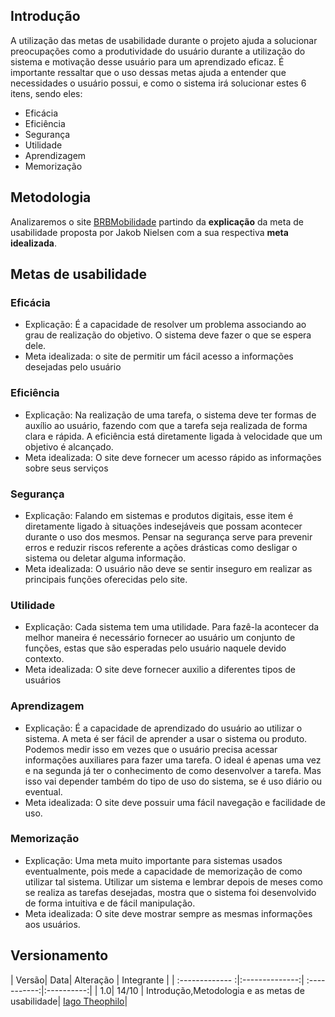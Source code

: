 ## Introdução
A utilização das metas de usabilidade durante o projeto ajuda a solucionar preocupações como a produtividade do usuário durante a utilização do sistema e motivação desse usuário para um aprendizado eficaz.
É importante ressaltar que o uso dessas metas ajuda a entender que necessidades o usuário possui, e como o sistema irá solucionar estes 6 itens, sendo eles:

- Eficácia
- Eficiência
- Segurança
- Utilidade
- Aprendizagem
- Memorização

## Metodologia
Analizaremos o site [BRBMobilidade](https://mobilidade.brb.com.br/mobilidade/) partindo da **explicação** da meta de usabilidade proposta por Jakob Nielsen com a sua respectiva **meta idealizada**.
## Metas de usabilidade
### Eficácia
- Explicação: É a capacidade de resolver um problema associando ao grau de realização do objetivo. O sistema deve fazer o que se espera dele.
- Meta idealizada: o site de permitir um fácil acesso a informações desejadas pelo usuário
### Eficiência
- Explicação: Na realização de uma tarefa, o sistema deve ter formas de auxílio ao usuário, fazendo com que a tarefa seja realizada de forma clara e rápida. A eficiência está diretamente ligada à velocidade que um objetivo é alcançado.
- Meta idealizada: O site deve fornecer um acesso rápido as informações sobre seus serviços
### Segurança
- Explicação: Falando em sistemas e produtos digitais, esse item é diretamente ligado à situações indesejáveis que possam acontecer durante o uso dos mesmos. Pensar na segurança serve para prevenir erros e reduzir riscos referente a ações drásticas como desligar o sistema ou deletar alguma informação.
- Meta idealizada: O usuário não deve se sentir inseguro em realizar as principais funções oferecidas pelo site.
### Utilidade
- Explicação: Cada sistema tem uma utilidade. Para fazê-la acontecer da melhor maneira é necessário fornecer ao usuário um conjunto de funções, estas que são esperadas pelo usuário naquele devido contexto.
- Meta idealizada: O site deve fornecer auxilio a diferentes tipos de usuários
### Aprendizagem
- Explicação: É a capacidade de aprendizado do usuário ao utilizar o sistema. A meta é ser fácil de aprender a usar o sistema ou produto. Podemos medir isso em vezes que o usuário precisa acessar informações auxiliares para fazer uma tarefa. O ideal é apenas uma vez e na segunda já ter o conhecimento de como desenvolver a tarefa. Mas isso vai depender também do tipo de uso do sistema, se é uso diário ou eventual.
- Meta idealizada: O site deve possuir uma fácil navegação e facilidade de uso.
### Memorização
- Explicação: Uma meta muito importante para sistemas usados eventualmente, pois mede a capacidade de memorização de como utilizar tal sistema.
Utilizar um sistema e lembrar depois de meses como se realiza as tarefas desejadas, mostra que o sistema foi desenvolvido de forma intuitiva e de fácil manipulação.
- Meta idealizada: O site deve mostrar sempre as mesmas informações aos usuários.

## Versionamento
| Versão| Data| Alteração | Integrante |
| :------------- :|:--------------:| :-----------:|:----------:|
| 1.0| 14/10 | Introdução,Metodologia e as metas de usabilidade| [Iago Theophilo](https://github.com/IagoTheophilo)|
